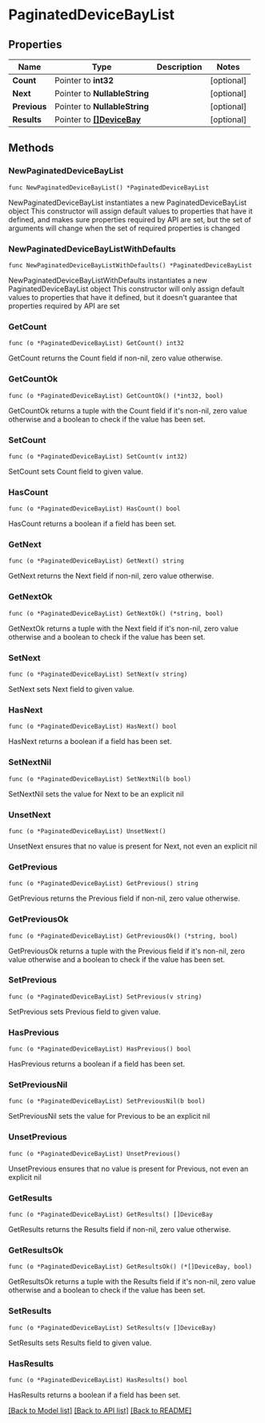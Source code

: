 # PaginatedDeviceBayList

## Properties

Name | Type | Description | Notes
------------ | ------------- | ------------- | -------------
**Count** | Pointer to **int32** |  | [optional] 
**Next** | Pointer to **NullableString** |  | [optional] 
**Previous** | Pointer to **NullableString** |  | [optional] 
**Results** | Pointer to [**[]DeviceBay**](DeviceBay.md) |  | [optional] 

## Methods

### NewPaginatedDeviceBayList

`func NewPaginatedDeviceBayList() *PaginatedDeviceBayList`

NewPaginatedDeviceBayList instantiates a new PaginatedDeviceBayList object
This constructor will assign default values to properties that have it defined,
and makes sure properties required by API are set, but the set of arguments
will change when the set of required properties is changed

### NewPaginatedDeviceBayListWithDefaults

`func NewPaginatedDeviceBayListWithDefaults() *PaginatedDeviceBayList`

NewPaginatedDeviceBayListWithDefaults instantiates a new PaginatedDeviceBayList object
This constructor will only assign default values to properties that have it defined,
but it doesn't guarantee that properties required by API are set

### GetCount

`func (o *PaginatedDeviceBayList) GetCount() int32`

GetCount returns the Count field if non-nil, zero value otherwise.

### GetCountOk

`func (o *PaginatedDeviceBayList) GetCountOk() (*int32, bool)`

GetCountOk returns a tuple with the Count field if it's non-nil, zero value otherwise
and a boolean to check if the value has been set.

### SetCount

`func (o *PaginatedDeviceBayList) SetCount(v int32)`

SetCount sets Count field to given value.

### HasCount

`func (o *PaginatedDeviceBayList) HasCount() bool`

HasCount returns a boolean if a field has been set.

### GetNext

`func (o *PaginatedDeviceBayList) GetNext() string`

GetNext returns the Next field if non-nil, zero value otherwise.

### GetNextOk

`func (o *PaginatedDeviceBayList) GetNextOk() (*string, bool)`

GetNextOk returns a tuple with the Next field if it's non-nil, zero value otherwise
and a boolean to check if the value has been set.

### SetNext

`func (o *PaginatedDeviceBayList) SetNext(v string)`

SetNext sets Next field to given value.

### HasNext

`func (o *PaginatedDeviceBayList) HasNext() bool`

HasNext returns a boolean if a field has been set.

### SetNextNil

`func (o *PaginatedDeviceBayList) SetNextNil(b bool)`

 SetNextNil sets the value for Next to be an explicit nil

### UnsetNext
`func (o *PaginatedDeviceBayList) UnsetNext()`

UnsetNext ensures that no value is present for Next, not even an explicit nil
### GetPrevious

`func (o *PaginatedDeviceBayList) GetPrevious() string`

GetPrevious returns the Previous field if non-nil, zero value otherwise.

### GetPreviousOk

`func (o *PaginatedDeviceBayList) GetPreviousOk() (*string, bool)`

GetPreviousOk returns a tuple with the Previous field if it's non-nil, zero value otherwise
and a boolean to check if the value has been set.

### SetPrevious

`func (o *PaginatedDeviceBayList) SetPrevious(v string)`

SetPrevious sets Previous field to given value.

### HasPrevious

`func (o *PaginatedDeviceBayList) HasPrevious() bool`

HasPrevious returns a boolean if a field has been set.

### SetPreviousNil

`func (o *PaginatedDeviceBayList) SetPreviousNil(b bool)`

 SetPreviousNil sets the value for Previous to be an explicit nil

### UnsetPrevious
`func (o *PaginatedDeviceBayList) UnsetPrevious()`

UnsetPrevious ensures that no value is present for Previous, not even an explicit nil
### GetResults

`func (o *PaginatedDeviceBayList) GetResults() []DeviceBay`

GetResults returns the Results field if non-nil, zero value otherwise.

### GetResultsOk

`func (o *PaginatedDeviceBayList) GetResultsOk() (*[]DeviceBay, bool)`

GetResultsOk returns a tuple with the Results field if it's non-nil, zero value otherwise
and a boolean to check if the value has been set.

### SetResults

`func (o *PaginatedDeviceBayList) SetResults(v []DeviceBay)`

SetResults sets Results field to given value.

### HasResults

`func (o *PaginatedDeviceBayList) HasResults() bool`

HasResults returns a boolean if a field has been set.


[[Back to Model list]](../README.md#documentation-for-models) [[Back to API list]](../README.md#documentation-for-api-endpoints) [[Back to README]](../README.md)


